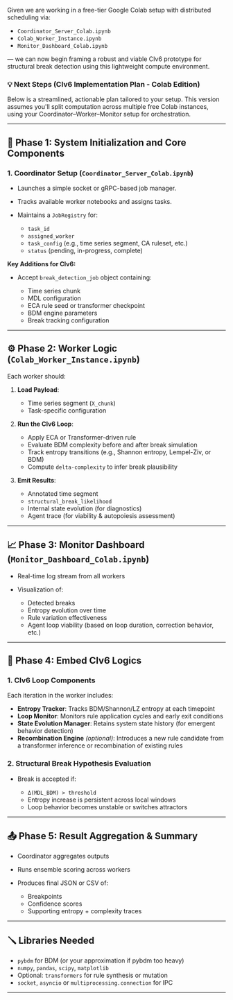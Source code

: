 Given we are working in a free-tier Google Colab setup with distributed scheduling via:

* `Coordinator_Server_Colab.ipynb`
* `Colab_Worker_Instance.ipynb`
* `Monitor_Dashboard_Colab.ipynb`

— we can now begin framing a robust and viable CIv6 prototype for structural break detection using this lightweight compute environment.

### 💡 Next Steps (CIv6 Implementation Plan - Colab Edition)

Below is a streamlined, actionable plan tailored to your setup. This version assumes you'll split computation across multiple free Colab instances, using your Coordinator–Worker–Monitor setup for orchestration.

---

## 🔧 Phase 1: System Initialization and Core Components

### 1. **Coordinator Setup (`Coordinator_Server_Colab.ipynb`)**

* Launches a simple socket or gRPC-based job manager.
* Tracks available worker notebooks and assigns tasks.
* Maintains a `JobRegistry` for:

  * `task_id`
  * `assigned_worker`
  * `task_config` (e.g., time series segment, CA ruleset, etc.)
  * `status` (pending, in-progress, complete)

**Key Additions for CIv6:**

* Accept `break_detection_job` object containing:

  * Time series chunk
  * MDL configuration
  * ECA rule seed or transformer checkpoint
  * BDM engine parameters
  * Break tracking configuration

---

## ⚙️ Phase 2: Worker Logic (`Colab_Worker_Instance.ipynb`)

Each worker should:

1. **Load Payload**:

   * Time series segment (`X_chunk`)
   * Task-specific configuration

2. **Run the CIv6 Loop**:

   * Apply ECA or Transformer-driven rule
   * Evaluate BDM complexity before and after break simulation
   * Track entropy transitions (e.g., Shannon entropy, Lempel-Ziv, or BDM)
   * Compute `delta-complexity` to infer break plausibility

3. **Emit Results**:

   * Annotated time segment
   * `structural_break_likelihood`
   * Internal state evolution (for diagnostics)
   * Agent trace (for viability & autopoiesis assessment)

---

## 📈 Phase 3: Monitor Dashboard (`Monitor_Dashboard_Colab.ipynb`)

* Real-time log stream from all workers
* Visualization of:

  * Detected breaks
  * Entropy evolution over time
  * Rule variation effectiveness
  * Agent loop viability (based on loop duration, correction behavior, etc.)

---

## 🧠 Phase 4: Embed CIv6 Logics

### 1. **CIv6 Loop Components**

Each iteration in the worker includes:

* **Entropy Tracker**: Tracks BDM/Shannon/LZ entropy at each timepoint
* **Loop Monitor**: Monitors rule application cycles and early exit conditions
* **State Evolution Manager**: Retains system state history (for emergent behavior detection)
* **Recombination Engine** *(optional)*: Introduces a new rule candidate from a transformer inference or recombination of existing rules

### 2. **Structural Break Hypothesis Evaluation**

* Break is accepted if:

  * `Δ(MDL_BDM) > threshold`
  * Entropy increase is persistent across local windows
  * Loop behavior becomes unstable or switches attractors

---

## 📤 Phase 5: Result Aggregation & Summary

* Coordinator aggregates outputs
* Runs ensemble scoring across workers
* Produces final JSON or CSV of:

  * Breakpoints
  * Confidence scores
  * Supporting entropy + complexity traces

---

## 🪛 Libraries Needed

* `pybdm` for BDM (or your approximation if pybdm too heavy)
* `numpy`, `pandas`, `scipy`, `matplotlib`
* Optional: `transformers` for rule synthesis or mutation
* `socket`, `asyncio` or `multiprocessing.connection` for IPC

---

